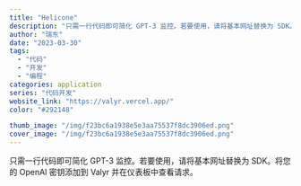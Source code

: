 ```yaml
---
title: "Helicone"
description: "只需一行代码即可简化 GPT-3 监控。若要使用，请将基本网址替换为 SDK。将您的 OpenAI 密钥添加到 Valy"
author: "瑞东"
date: "2023-03-30"
tags:
  - "代码"
  - "开发"
  - "编程"
categories: application
series: "代码开发"
website_link: "https://valyr.vercel.app/"
color: "#292148"

thumb_image: "/img/f23bc6a1938e5e3aa75537f8dc3906ed.png"
cover_image: "/img/f23bc6a1938e5e3aa75537f8dc3906ed.png"
---
```


只需一行代码即可简化 GPT-3 监控。若要使用，请将基本网址替换为 SDK。将您的 OpenAI 密钥添加到 Valyr 并在仪表板中查看请求。